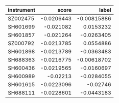 | instrument   |      score |       label |
|:-------------|-----------:|------------:|
| SZ002475     | -0.0206443 | -0.00815886 |
| SH601699     | -0.021082  |  0.0153232  |
| SH601857     | -0.021264  | -0.0263405  |
| SZ000792     | -0.0213785 |  0.0554886  |
| SH601898     | -0.0213789 | -0.0363483  |
| SH688363     | -0.0216775 | -0.00618702 |
| SH600436     | -0.0219565 | -0.0160697  |
| SH600989     | -0.02213   | -0.0284055  |
| SH601615     | -0.0223096 | -0.02746    |
| SH688111     | -0.0228601 | -0.0443183  |